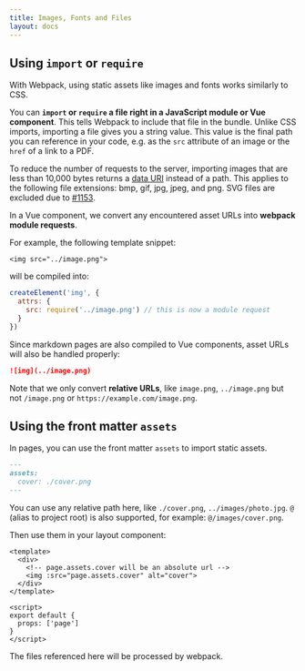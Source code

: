 ```yaml
---
title: Images, Fonts and Files
layout: docs
---
```


## Using `import` or `require`

With Webpack, using static assets like images and fonts works similarly to CSS.

You can __`import` or `require` a file right in a JavaScript module or Vue component__. This tells Webpack to include that file in the bundle. Unlike CSS imports, importing a file gives you a string value. This value is the final path you can reference in your code, e.g. as the `src` attribute of an image or the `href` of a link to a PDF.

To reduce the number of requests to the server, importing images that are less than 10,000 bytes returns a [data URI](https://developer.mozilla.org/en-US/docs/Web/HTTP/Basics_of_HTTP/Data_URIs) instead of a path. This applies to the following file extensions: bmp, gif, jpg, jpeg, and png. SVG files are excluded due to [#1153](https://github.com/facebook/create-react-app/issues/1153).

In a Vue component, we convert any encountered asset URLs into __webpack module requests__. 

For example, the following template snippet:

```vue
<img src="../image.png">
```

will be compiled into:

```js
createElement('img', {
  attrs: {
    src: require('../image.png') // this is now a module request
  }
})
```

Since markdown pages are also compiled to Vue components, asset URLs will also be handled properly:

```markdown
![img](../image.png)
```

Note that we only convert __relative URLs__, like `image.png`, `../image.png` but not `/image.png` or `https://example.com/image.png`.

## Using the front matter `assets`

In pages, you can use the front matter `assets` to import static assets.

```markdown
---
assets:
  cover: ./cover.png
---
```

You can use any relative path here, like `./cover.png`, `../images/photo.jpg`. `@` (alias to project root) is also supported, for example: `@/images/cover.png`.

Then use them in your layout component:

```vue
<template>
  <div>
    <!-- page.assets.cover will be an absolute url -->
    <img :src="page.assets.cover" alt="cover">
  </div>
</template>

<script>
export default {
  props: ['page']
}
</script>
```

The files referenced here will be processed by webpack.
